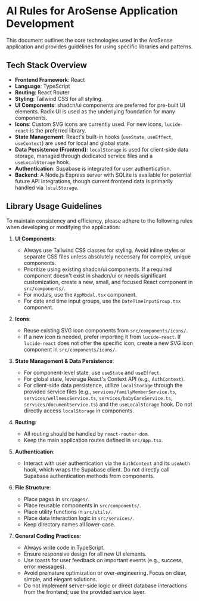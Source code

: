 # AI Rules for AroSense Application Development

This document outlines the core technologies used in the AroSense application and provides guidelines for using specific libraries and patterns.

## Tech Stack Overview

*   **Frontend Framework**: React
*   **Language**: TypeScript
*   **Routing**: React Router
*   **Styling**: Tailwind CSS for all styling.
*   **UI Components**: shadcn/ui components are preferred for pre-built UI elements. Radix UI is used as the underlying foundation for many components.
*   **Icons**: Custom SVG icons are currently used. For new icons, `lucide-react` is the preferred library.
*   **State Management**: React's built-in hooks (`useState`, `useEffect`, `useContext`) are used for local and global state.
*   **Data Persistence (Frontend)**: `localStorage` is used for client-side data storage, managed through dedicated service files and a `useLocalStorage` hook.
*   **Authentication**: Supabase is integrated for user authentication.
*   **Backend**: A Node.js Express server with SQLite is available for potential future API integrations, though current frontend data is primarily handled via `localStorage`.

## Library Usage Guidelines

To maintain consistency and efficiency, please adhere to the following rules when developing or modifying the application:

1.  **UI Components**:
    *   Always use Tailwind CSS classes for styling. Avoid inline styles or separate CSS files unless absolutely necessary for complex, unique components.
    *   Prioritize using existing shadcn/ui components. If a required component doesn't exist in shadcn/ui or needs significant customization, create a new, small, and focused React component in `src/components/`.
    *   For modals, use the `AppModal.tsx` component.
    *   For date and time input groups, use the `DateTimeInputGroup.tsx` component.

2.  **Icons**:
    *   Reuse existing SVG icon components from `src/components/icons/`.
    *   If a new icon is needed, prefer importing it from `lucide-react`. If `lucide-react` does not offer the specific icon, create a new SVG icon component in `src/components/icons/`.

3.  **State Management & Data Persistence**:
    *   For component-level state, use `useState` and `useEffect`.
    *   For global state, leverage React's Context API (e.g., `AuthContext`).
    *   For client-side data persistence, utilize `localStorage` through the provided service files (e.g., `services/familyMemberService.ts`, `services/wellnessService.ts`, `services/babyCareService.ts`, `services/documentService.ts`) and the `useLocalStorage` hook. Do not directly access `localStorage` in components.

4.  **Routing**:
    *   All routing should be handled by `react-router-dom`.
    *   Keep the main application routes defined in `src/App.tsx`.

5.  **Authentication**:
    *   Interact with user authentication via the `AuthContext` and its `useAuth` hook, which wraps the Supabase client. Do not directly call Supabase authentication methods from components.

6.  **File Structure**:
    *   Place pages in `src/pages/`.
    *   Place reusable components in `src/components/`.
    *   Place utility functions in `src/utils/`.
    *   Place data interaction logic in `src/services/`.
    *   Keep directory names all lower-case.

7.  **General Coding Practices**:
    *   Always write code in TypeScript.
    *   Ensure responsive design for all new UI elements.
    *   Use toasts for user feedback on important events (e.g., success, error messages).
    *   Avoid premature optimization or over-engineering. Focus on clear, simple, and elegant solutions.
    *   Do not implement server-side logic or direct database interactions from the frontend; use the provided service layer.